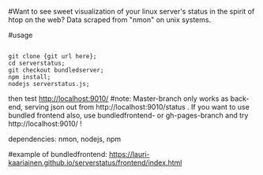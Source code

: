 #Want to see sweet visualization of your linux server's status in the spirit of htop on the web?
Data scraped from "nmon" on unix systems.

#usage
<pre><code>
git clone {git url here};
cd serverstatus;
git checkout bundledserver;
npm install;
nodejs serverstatus.js;
</code></pre>
then test <a href="http://localhost:9010/">http://localhost:9010/</a>
#note: 
Master-branch only works as back-end, serving json out from http://localhost:9010/status .
If you want to use bundled frontend also, use bundledfrontend- or gh-pages-branch and try http://localhost:9010/ !

dependencies: nmon, nodejs, npm

#example of bundledfrontend:
https://lauri-kaariainen.github.io/serverstatus/frontend/index.html
